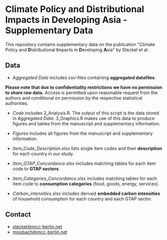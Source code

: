 # Climate Policy and Distributional Impacts in Developing Asia - Supplementary Data

This repository contains supplementary data on the publication "Climate Policy and **D**istributional **I**mpacts in **D**eveloping **A**sia" by Steckel et al.

## Data

- *Aggregated Data* includes csv-files containing **aggregated datafiles**. 
 
**Please note that due to confidentiality restrictions we have no permission to share raw data.**
Access is permitted upon reasonable request from the authors and conditional on permission by the respective statistical authorities.

- *Code* includes 2_Analysis.R. The output of this script is the data stored in *Aggregated Data*. 3_Graphics.R makes use of this data to produce figures and tables from the manuscript and supplementary information.

- *Figures* includes all figures from the manuscript and supplementary information.

- *Item_Code_Description.xlsx* lists single item codes and their **description** for each country in our study.

- *Item_GTAP_Concordance.xlsx* includes matching tables for each item code to **GTAP sectors**.

- *Item_Categories_Concordance.xlsx* includes matching tables for each item code to **consumption categories** (food, goods, energy, services).

- *Carbon_intensities.xlsx* includes derived **embedded carbon intensities** of household consumption for each country and each GTAP sector.

## Contact
- steckel@mcc-berlin.net
- missbach@mcc-berlin.net
